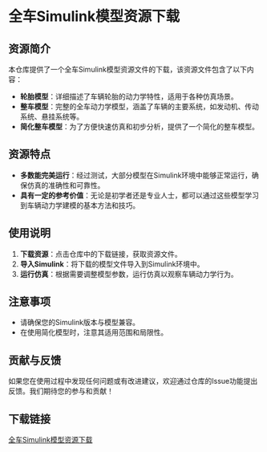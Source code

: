 # 全车Simulink模型资源下载

## 资源简介

本仓库提供了一个全车Simulink模型资源文件的下载，该资源文件包含了以下内容：

- **轮胎模型**：详细描述了车辆轮胎的动力学特性，适用于各种仿真场景。
- **整车模型**：完整的全车动力学模型，涵盖了车辆的主要系统，如发动机、传动系统、悬挂系统等。
- **简化整车模型**：为了方便快速仿真和初步分析，提供了一个简化的整车模型。

## 资源特点

- **多数能完美运行**：经过测试，大部分模型在Simulink环境中能够正常运行，确保仿真的准确性和可靠性。
- **具有一定的参考价值**：无论是初学者还是专业人士，都可以通过这些模型学习到车辆动力学建模的基本方法和技巧。

## 使用说明

1. **下载资源**：点击仓库中的下载链接，获取资源文件。
2. **导入Simulink**：将下载的模型文件导入到Simulink环境中。
3. **运行仿真**：根据需要调整模型参数，运行仿真以观察车辆动力学行为。

## 注意事项

- 请确保您的Simulink版本与模型兼容。
- 在使用简化模型时，注意其适用范围和局限性。

## 贡献与反馈

如果您在使用过程中发现任何问题或有改进建议，欢迎通过仓库的Issue功能提出反馈。我们期待您的参与和贡献！

## 下载链接

[全车Simulink模型资源下载](https://pan.quark.cn/s/8e8c895e3ee8)